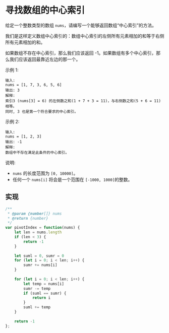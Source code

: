 # 寻找数组的中心索引
给定一个整数类型的数组 `nums`，请编写一个能够返回数组“中心索引”的方法。

我们是这样定义数组中心索引的：数组中心索引的左侧所有元素相加的和等于右侧所有元素相加的和。

如果数组不存在中心索引，那么我们应该返回 -1。如果数组有多个中心索引，那么我们应该返回最靠近左边的那一个。

示例 1:
```
输入: 
nums = [1, 7, 3, 6, 5, 6]
输出: 3
解释: 
索引3 (nums[3] = 6) 的左侧数之和(1 + 7 + 3 = 11)，与右侧数之和(5 + 6 = 11)相等。
同时, 3 也是第一个符合要求的中心索引。
```
示例 2:
```
输入: 
nums = [1, 2, 3]
输出: -1
解释: 
数组中不存在满足此条件的中心索引。
```
说明:

* `nums` 的长度范围为 `[0, 10000]`。
* 任何一个 `nums[i]` 将会是一个范围在 `[-1000, 1000]`的整数。

## 实现
```js
/**
 * @param {number[]} nums
 * @return {number}
 */
var pivotIndex = function(nums) {
    let len = nums.length
    if (len < 3) {
        return -1
    }
    
    let suml = 0, sumr = 0
    for (let i = 0; i < len; i++) {
        sumr += nums[i]
    }
    
    for (let i = 0; i < len; i++) {
        let temp = nums[i]
        sumr -= temp
        if (suml == sumr) {
            return i
        }
        suml += temp
    }
    
    return -1
};
```
